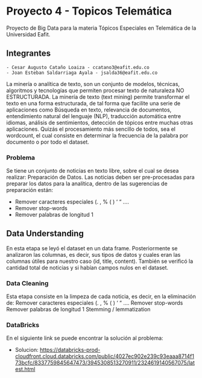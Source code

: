 
# Proyecto 4 - Topicos Telemática
Proyecto de Big Data para la materia Tópicos Especiales en Telemática de la Universidad Eafit.

## Integrantes
```
- Cesar Augusto Cataño Loaiza - ccatano3@eafit.edu.co 
- Joan Esteban Saldarriaga Ayala - jsalda36@eafit.edu.co
```


La minería o analítica de texto, son un conjunto de modelos, técnicas, algoritmos y
tecnologías que permiten procesar texto de naturaleza NO ESTRUCTURADA.
La minería de texto (text mining) permite transformar el texto en una forma
estructurada, de tal forma que facilite una serie de aplicaciones como Búsqueda en
texto, relevancia de documentos, entendimiento natural del lenguaje (NLP), traducción
automática entre idiomas, análisis de sentimientos, detección de tópicos entre muchas
otras aplicaciones.
Quizás el procesamiento más sencillo de todos, sea el wordcount, el cual consiste en
determinar la frecuencia de la palabra por documento o por todo el dataset.

### Problema

Se tiene un conjunto de noticias en texto libre, sobre el cual se desea realizar:
 Preparación de Datos. Las noticias deben ser pre-procesadas para preparar los datos para la analítica, dentro de las sugerencias de preparación están:
  - Remover caracteres especiales (. , % ( ) ‘ “ ….
  - Remover stop-words
  - Remover palabras de longitud 1

## Data Understanding

En esta etapa se leyó el dataset en un data frame. Posteriormente se analizaron las columnas, es decir, sus tipos de datos y cuales eran las columnas útiles para nuestro caso (id, title, content). También se verificó la cantidad total de noticias y si habían campos nulos en el dataset.


### Data Cleaning

Esta etapa consiste en la limpeza de cada noticia, es decir, en la eliminación de:
Remover caracteres especiales (. , % ( ) ‘ “ ….
Remover stop-words
Remover palabras de longitud 1
Stemming / lemmatization


### DataBricks
En el siguiente link se puede encontrar la solución al problema:
- Solucion: https://databricks-prod-cloudfront.cloud.databricks.com/public/4027ec902e239c93eaaa8714f173bcfc/8337759845647473/3945308513270911/2324619140567075/latest.html

